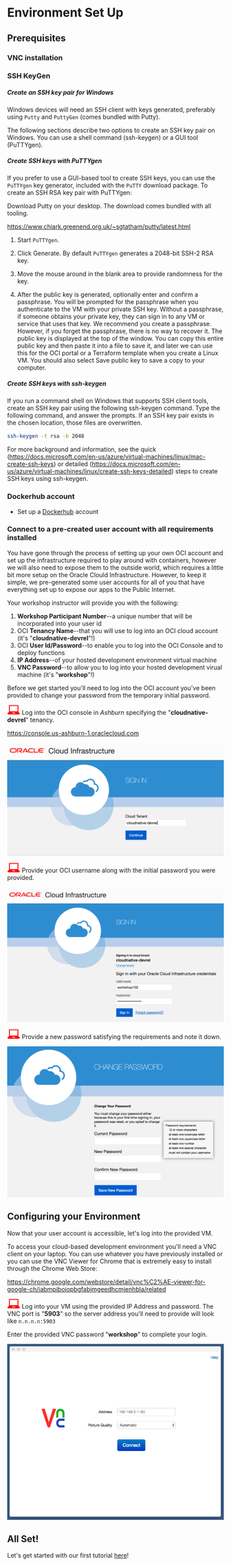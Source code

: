 # Environment Set Up

## Prerequisites

### VNC installation

### SSH KeyGen

##### Create an SSH key pair for Windows

Windows devices will need an SSH client with keys generated, preferably using `Putty` and `PuttyGen` (comes bundled with Putty).

The following sections describe two options to create an SSH key pair on Windows. You can use a shell command (ssh-keygen) or a GUI tool (PuTTYgen).


##### Create SSH keys with PuTTYgen


If you prefer to use a GUI-based tool to create SSH keys, you can use the `PuTTYgen` key generator, included with the `PuTTY` download package. To create an SSH RSA key pair with PuTTYgen:

Download Putty on your desktop. The download comes bundled with all tooling.

https://www.chiark.greenend.org.uk/~sgtatham/putty/latest.html

1. Start `PuTTYgen`.

2. Click Generate. By default `PuTTYgen` generates a 2048-bit SSH-2 RSA key.

3. Move the mouse around in the blank area to provide randomness for the key.

4. After the public key is generated, optionally enter and confirm a passphrase. You will be prompted for the passphrase when you authenticate to the VM with your private SSH key. Without a passphrase, if someone obtains your private key, they can sign in to any VM or service that uses that key. We recommend you create a passphrase. However, if you forget the passphrase, there is no way to recover it. The public key is displayed at the top of the window. You can copy this entire public key and then paste it into a file to save it, and later we can use this for the OCI portal or a Terraform template when you create a Linux VM. You should also select Save public key to save a copy to your computer.


##### Create SSH keys with ssh-keygen

If you run a command shell on Windows that supports SSH client tools, create an SSH key pair using the following ssh-keygen command. Type the following command, and answer the prompts. If an SSH key pair exists in the chosen location, those files are overwritten.

```bash
ssh-keygen -t rsa -b 2048
```

For more background and information, see the quick (https://docs.microsoft.com/en-us/azure/virtual-machines/linux/mac-create-ssh-keys) or detailed (https://docs.microsoft.com/en-us/azure/virtual-machines/linux/create-ssh-keys-detailed) steps to create SSH keys using ssh-keygen.

### Dockerhub account
- Set up a [Dockerhub](https://hub.docker.com/) account

### Connect to a pre-created user account with all requirements installed

You have gone through the process of setting up your own OCI account and set up the infrastructure required to play around with containers, however we will also need to expose them to the outside world, which requires a little bit more setup on the Oracle Clould Infrastructure. However, to keep it simple, we pre-generated some user accounts for all of you that have everything set up to expose our apps to the Public Internet.

Your workshop instructor will provide you with the following:

1. **Workshop Participant Number**--a unique number that will be incorporated
   into your user id
2. OCI **Tenancy Name**--that you will use to log into an OCI cloud account
   (it's "**cloudnative-devrel**"!)
3. OCI **User Id/Password**--to enable you to log into the OCI Console and to
   deploy functions
4. **IP Address**--of your hosted development environment virtual machine
5. **VNC Password**--to allow you to log into your hosted development virual
   machine (it's "**workshop**"!)

Before we get started you'll need to log into the OCI account you've been
provided to change your password from the temporary initial password.

![user input](../../InstructorNotes/Images/setup/userinput.png) Log into the OCI console in *Ashburn*
specifying the "**cloudnative-devrel**" tenancy.  

https://console.us-ashburn-1.oraclecloud.com

![Login Tenancy](../../InstructorNotes/Images/setup/login.png)

![user input](../../InstructorNotes/Images/setup/userinput.png) Provide your OCI username along with the
initial password you were provided.  

![Login User](../../InstructorNotes/Images/setup/login-user.png)

![user input](../../InstructorNotes/Images/setup/userinput.png) Provide a new password satisfying the
requirements and note it down.

![Login New Password](../../InstructorNotes/Images/setup/login-new-password.png)

## Configuring your Environment

Now that your user account is accessible, let's log into the provided VM.

To access your cloud-based development environment you'll need a VNC client
on your laptop.  You can use whatever you have previously installed or you can
use the VNC Viewer for Chrome that is extremely easy to install through the
Chrome Web Store:

https://chrome.google.com/webstore/detail/vnc%C2%AE-viewer-for-google-ch/iabmpiboiopbgfabjmgeedhcmjenhbla/related

![user input](../../InstructorNotes/Images/setup/userinput.png) Log into your VM using the provided IP
Address and password.  The VNC port is "**5903**" so the server address you'll need
to provide will look like `n.n.n.n:5903`

Enter the provided VNC password "**workshop**" to complete your login.

![vnc login](../../InstructorNotes/Images/setup/vnc-login.png)

## All Set!

Let's get started with our first tutorial [here](BusyboxDemo.md)! 
